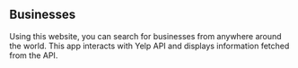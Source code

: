 ## Businesses

Using this website, you can search for businesses from anywhere around the world. This app interacts with Yelp API and displays information fetched from the API. 



